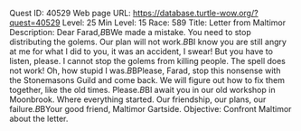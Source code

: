 Quest ID: 40529
Web page URL: https://database.turtle-wow.org/?quest=40529
Level: 25
Min Level: 15
Race: 589
Title: Letter from Maltimor
Description: Dear Farad,$B$BWe made a mistake. You need to stop distributing the golems. Our plan will not work.$B$BI know you are still angry at me for what I did to you, it was an accident, I swear! But you have to listen, please. I cannot stop the golems from killing people. The spell does not work! Oh, how stupid I was.$B$BPlease, Farad, stop this nonsense with the Stonemasons Guild and come back. We will figure out how to fix them together, like the old times. Please.$B$BI await you in our old workshop in Moonbrook. Where everything started. Our friendship, our plans, our failure.$B$BYour good friend, Maltimor Gartside.
Objective: Confront Maltimor about the letter.
